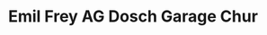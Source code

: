 ---
title: "Emil Frey AG Dosch Garage Chur"
url: /chur/emil-frey-ag-dosch-garage-chur/
shop: Autowerkstatt
---